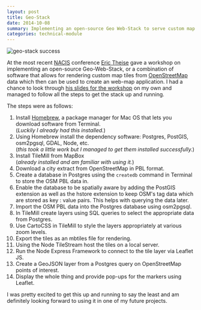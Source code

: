 ```yaml
---
layout: post
title: Geo-Stack
date: 2014-10-08
summary: Implementing an open-source Geo Web-Stack to serve custom map tiles.
categories: technical-module
---
```

![geo-stack success]({{base.url}}/assets/geo-stack-success.jpg)

At the most recent [NACIS](http://nacis2014.sched.org/) conference [Eric Theise](https://github.com/erictheise) gave a workshop on implementing an open-source Geo-Web-Stack, or a combination of software that allows for rendering custom map tiles from [OpenStreetMap](http://openstreetmap.org) data which then can be used to create an web-map application. I had a chance to look through [his slides for the workshop](http://erictheise.github.io/deck-geo-stack-deep-dive) on my own and managed to follow all the steps to get the stack up and running. 

The steps were as follows:

1. Install [Homebrew](http://brew.sh/), a package manager for Mac OS that lets you download software from Terminal.  
(*Luckily I already had this installed.*)
2. Using Homebrew install the dependency software: Postgres, PostGIS, osm2pgsql, GDAL, Node, etc.   
(*this took a little work but I managed to get them installed successfully.*)
3. Install TileMill from MapBox  
(*already installed and am familiar with using it.*)
3. Download a city extract from OpenStreetMap in PBL format.
4. Create a database in Postgres using the `createdb` command in Terminal to store the OSM PBL data in.
5. Enable the database to be spatially aware by adding the PostGIS extension as well as the hstore extension to keep OSM's tag data which are stored as key : value pairs. This helps with querying the data later.
5. Import the OSM PBL data into the Postgres database using osm2pgsql.
6. In TileMill create layers using SQL queries to select the appropriate data from Postgres. 
7. Use CartoCSS in TileMill to style the layers appropriately at various zoom levels.
8. Export the tiles as an mbtiles file for rendering.
9. Using the Node TileStream host the tiles on a local server.
10. Run the Node Express Framework to connect to the tile layer via Leaflet JS.
11. Create a GeoJSON layer from a Postgres query on OpenStreetMap points of interest.
12. Display the whole thing and provide pop-ups for the markers using Leaflet.

I was pretty excited to get this up and running to say the least and am definitely looking forward to using it in one of my future projects.